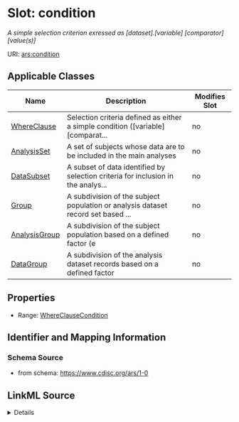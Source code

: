# Slot: condition


_A simple selection criterion exressed as [dataset].[variable] [comparator] [value(s)]_



URI: [ars:condition](https://www.cdisc.org/ars/1-0/condition)



<!-- no inheritance hierarchy -->




## Applicable Classes

| Name | Description | Modifies Slot |
| --- | --- | --- |
[WhereClause](WhereClause.md) | Selection criteria defined as either a simple condition ([variable] [comparat... |  no  |
[AnalysisSet](AnalysisSet.md) | A set of subjects whose data are to be included in the main analyses |  no  |
[DataSubset](DataSubset.md) | A subset of data identified by selection criteria for inclusion in the analys... |  no  |
[Group](Group.md) | A subdivision of the subject population or analysis dataset record set based ... |  no  |
[AnalysisGroup](AnalysisGroup.md) | A subdivision of the subject population based on a defined factor (e |  no  |
[DataGroup](DataGroup.md) | A subdivision of the analysis dataset records based on a defined factor |  no  |







## Properties

* Range: [WhereClauseCondition](WhereClauseCondition.md)





## Identifier and Mapping Information







### Schema Source


* from schema: https://www.cdisc.org/ars/1-0




## LinkML Source

<details>
```yaml
name: condition
description: A simple selection criterion exressed as [dataset].[variable] [comparator]
  [value(s)]
from_schema: https://www.cdisc.org/ars/1-0
rank: 1000
alias: condition
domain_of:
- WhereClause
range: WhereClauseCondition

```
</details>